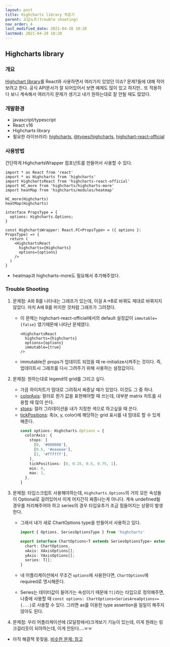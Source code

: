 ```yaml
---
layout: post
title: Highcharts library 적응기
parent: 오답노트(trouble shooting)
nav_order: 4
last_modified_date: 2021-04-28 18:20
lastmod: 2021-04-28 18:20
---
```


## Highcharts library

### **개요**
[Highchart library](https://www.highcharts.com/)를 React와 사용하면서 여러가지 있었던 이슈? 문제?들에 대해 적어보려고 한다. 공식 API문서가 잘 되어있어서 보면 예제도 많이 있고 하지만.. 또 적용하다 보니 계속해서 여러가지 문제가 생기고 내가 원하는대로 잘 안될 때도 많았다.

### **개발환경**
* javascript/typescript
* React v16
* Highcharts library
* 필요한 라이브러리: [highcharts](https://www.npmjs.com/package/highcharts), [@types/highcharts](https://www.npmjs.com/package/@types/highcharts/), [highchart-react-official](https://www.npmjs.com/package/highcharts-react-official)

### **사용방법**
간단하게 HighchartsWrapper 컴포넌트를 만들어서 사용할 수 있다.
```tsx
import * as React from 'react'
import * as Highcharts from 'highcharts'
import HighchartsReact from 'highcharts-react-official'
import HC_more from 'highcharts/highcharts-more'
import heatMap from 'highcharts/modules/heatmap'

HC_more(Highcharts)
heatMap(Highcharts)

interface PropsType = {
  options: Highcharts.Options;
}

const HighchartsWrapper: React.FC<PropsType> = ({ options }: PropsType) => {
  return (
    <HighchartsReact
      highcharts={Highcharts}
      options={options}
    />
  )
}
```
* heatmap과 highcharts-more도 필요해서 추가해주었다.

### **Trouble Shooting**
1. 문제점: A와 B를 나타내는 그래프가 있는데, 이걸 A->B로 바꿔도 제대로 바꿔지지 않았다. 마치 A에 B를 머지한 것처럼 그래프가 그려졌다. 
    * 이 문제는 highchart-react-official에서의 default 설정값이 `immutable={false}` 였기때문에 나타난 문제였다.

      ```tsx
      <HighchartsReact
        highcharts={highcharts}
        options={options}
        immutable={true}
      />
      ```
    * immutable은 props가 업데이트 되었을 때 re-initialize시켜주는 것이다. 즉, 업데이트시 그래프를 다시 그려주기 위해 사용하는 설정값이다.

2. 문제점: 원하는대로 legend의 grid를 그리고 싶다.
    * 가끔 하이차트가 맘대로 그려줘서 짜증날 때가 있었다. 이것도 그 중 하나.
    * [colorAxis](https://api.highcharts.com/highcharts/colorAxis): 컬러로 뭔가 값을 표현해야할 때 쓰는데, 대부분 matrix 차트를 사용할 때 많이 쓴다.
    * [stops](https://api.highcharts.com/highcharts/colorAxis.stops): 컬러 그라데이션을 내가 지정한 색으로 하고싶을 때 쓴다.
    * [tickPositions](https://api.highcharts.com/highcharts/colorAxis.tickPositions): 축(x, y, color)에 해당하는 grid 표시를 내 맘대로 할 수 있게 해준다.
      ```typescript
      const options: Highcharts.Options = {
        colorAxis: {
          stops: [
            [0, '#000000'],
            [0.5, '#eeeeee'],
            [1, '#ffffff'],
          ],
          tickPositions: [0, 0.25, 0.5, 0.75, 1],
          min: 0,
          max: 1,
        },
      }
      ```

3. 문제점: 타입스크립트 사용해야하는데, `Highcharts.Options`의 거의 모든 속성들이 Optional로 걸려있어서 이게 어지간히 짜증나는게 아니다. 계속 undefined될 경우를 처리해주어야 하고 series의 경우 타입유추가 조금 힘들어지는 상황이 발생한다.
    * 그래서 내가 새로 ChartOptions type을 만들어서 사용하고 있다.

      ```typescript
      import { Options, SeriesOptionsType } from 'highcharts'

      export interface ChartOptions<T extends SeriesOptionsType> extends Options {
        chart: ChartOptions,
        xAxis: XAxisOptions[];
        yAxis: YAxisOptions[];
        series: T[];
      }
      ```
    * 내 어플리케이션에서 무조건 `options`에 사용한다면, `ChartOptions`에 required로 명시해준다.
    * Series는 데이터값이 들어가는 속성이기 때문에 `T[]`라는 타입으로 정의해주면, 나중에 사용할 때 `const options: ChartOptions<SeriesAreaOptions>={...}`로 사용할 수 있다. 그러면 as를 이용한 type assertion을 일일이 해주지 않아도 된다.

4. 문제점: 우리 어플리케이션에 (모달창에서)크게보기 기능이 있는데, 이게 원래는 링크걸리듯이 되야하는데, 이게 안된다....ㅠㅠ 
  * 아직 해결책 못찾음. [비슷한 문제: 참고](https://stackblitz.com/edit/highcharts-cloning-chart-7pqgge)